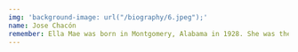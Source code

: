```yaml
---
img: 'background-image: url("/biography/6.jpeg");'
name: Jose Chacón
remember: Ella Mae was born in Montgomery, Alabama in 1928. She was the first African American woman to work as a streetcar conductor in Montgomery. She married Robert Johnson and had 3 children. Ella Mae was an active member of her church and community. She was known for her kindness and generosity.
---
```

